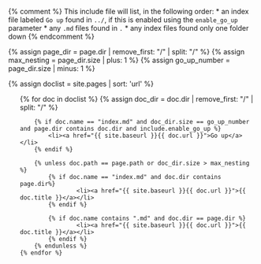 {% comment %}
    This include file will list, in the following order:
        * an index file labeled `Go up` found in `../`, if this is enabled using the `enable_go_up` parameter
        * any `.md` files found in `.`
        * any index files found only one folder down
{% endcomment %}

{% assign page_dir = page.dir | remove_first: "/" | split: "/" %}
{% assign max_nesting = page_dir.size | plus: 1 %}
{% assign go_up_number = page_dir.size | minus: 1 %}

{% assign doclist = site.pages | sort: 'url' %}
<ul>
    {% for doc in doclist %}
        {% assign doc_dir = doc.dir | remove_first: "/" | split: "/" %}

        {% if doc.name == "index.md" and doc_dir.size == go_up_number and page.dir contains doc.dir and include.enable_go_up %}
            <li><a href="{{ site.baseurl }}{{ doc.url }}">Go up</a></li>
        {% endif %}

        {% unless doc.path == page.path or doc_dir.size > max_nesting %}
            {% if doc.name == "index.md" and doc.dir contains page.dir%}
                    <li><a href="{{ site.baseurl }}{{ doc.url }}">{{ doc.title }}</a></li>
            {% endif %}

            {% if doc.name contains ".md" and doc.dir == page.dir %}
                    <li><a href="{{ site.baseurl }}{{ doc.url }}">{{ doc.title }}</a></li>
            {% endif %}
        {% endunless %}
    {% endfor %}
</ul>
